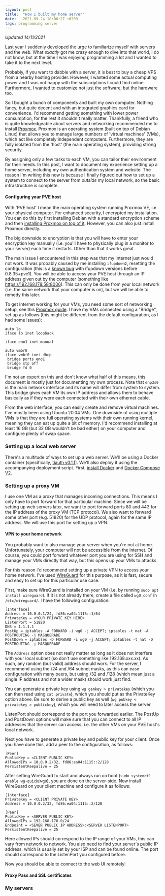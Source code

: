 ```yaml
---
layout: post
title:  "How I built my home server"
date:   2021-09-24 18:00:27 +0200
tags: programming server
---
```


_Updated 14/11/2021_

Last year I suddenly developed the urge to familiarize myself with servers and the web. What _exactly_ got me crazy enough to dive into that world, I do not know, but at the time I was enjoying programming a lot and I wanted to take it to the next level. 

Probably, if you want to dabble with a server, it is best to buy a cheap VPS from a nearby hosting provider. However, I wanted some actual computing power and I was not happy with the subscriptions I could find online. Furthermore, I wanted to customize not just the software, but the hardware too.

So I bought a bunch of components and built my own computer. Nothing fancy, but quite decent and with an integrated graphics card for convenience. I'd recommend getting something with lower power consumption, for the rest it shouldn't really matter. Thankfully, a friend who is quite knowledgeable about servers and networking recommended me to install [Proxmox](https://www.proxmox.com/en/). Proxmox is an operating system (built on top of Debian Linux) that allows you to manage large numbers of 'virtual machines' (VMs), which act like completely independent computers. Furthermore, they are fully isolated from the 'host' (the main operating system), providing strong security.

By assigning only a few tasks to each VM, you can tailor their environment for their needs. In this post, I want to document my experience setting up a home server, including my own authentication system and website. The reason I'm writing this now is because I finally figured out how to set up a system to connect to the server from *outside* my local network, so the basic infrastructure is complete.

#### Configuring your PVE host

With 'PVE host' I mean the main operating system running Proxmox VE, i.e. your physical computer. For enhanced security, I encrypted my installation. You can do this by first installing Debian with a standard encryption scheme and then [installing Proxmox on top of it](https://pve.proxmox.com/wiki/Install_Proxmox_VE_on_Debian_Buster). However, you can also just install Proxmox directly. 

The big downside to encryption is that you will have to enter your encryption key manually (i.e. you'll have to physically plug in a monitor to your server) each time it restarts. Other than that it works great.

The main issue I encountered in this step was that my internet just would not work. It was probably caused by me installing `ifupdown2`, resetting the configuration (this is a [known bug](https://bugs.debian.org/cgi-bin/bugreport.cgi?bug=945877) with ifupdown versions before 0.8.35+pve1). You will be able to access your PVE host through an IP address given out by the computer (something like https://192.168.178.58:8006). This can only be done from your local network (i.e. the same network that your computer is on), but we will be able to remedy this later.

To get internet working for your VMs, you need some sort of networking setup, see this [Proxmox guide](https://pve.proxmox.com/wiki/Network_Configuration). I have my VMs connected using a "Bridge", set up as follows (this might be different from the default configuration, as I had some issues):

```
auto lo
iface lo inet loopback

iface eno1 inet manual

auto vmbr0
iface vmbr0 inet dhcp
 bridge ports eno1
 bridge stp off
 bridge fd 0
```

I'm not an expert on this and don't know what half of this means, this document is mostly just for documenting my own process. Note that `enp3s0` is the main network interface and its name will differ from system to system. This bridge gives each VM its own IP address and allows them to behave basically as if they were each connected with their own ethernet cable.

From the web interface, you can easily create and remove virtual machines. I've mostly been using Ubuntu 20.04 VMs. One downside of using multiple VMs is that they are full operating systems with their own running kernel, meaning they can eat up quite a bit of memory. I'd recommend installing at least 16 GB (but 32 GB wouldn't be bad either) on your computer and configure plenty of swap space. 

### Setting up a local web server

There's a multitude of ways to set up a web server. We'll be using a Docker container (specifically, [tiauth v0.1.1](https://hub.docker.com/r/tmtenbrink/tiauth)). We'll also deploy it using the accompanying deployment script. First, [install Docker](https://docs.docker.com/engine/install/ubuntu/) and [Docker Compose V2](https://docs.docker.com/compose/cli-command/). 

### Setting up a proxy VM

I use one VM as a proxy that manages incoming connections. This means I only have to port forward for that particular machine. Since we will be setting up web servers later, we want to port forward ports 80 and 443 for the IP address of the proxy VM (TCP protocol). We also want to forward some other port (e.g. 51820) for the UDP protocol, again for the same IP address. We will use this port for setting up a VPN.

#### VPN to your home network

You probably want to also manage your server when you're not at home. Unfortunately, your computer will not be accessible from the internet. Of course, you could port forward whatever port you are using for SSH and manage your VMs directly that way, but this opens up your VMs to attacks.

For this reason I'd recommend setting up a private VPN to access your home network. I've used [WireGuard](https://www.wireguard.com/) for this purpose, as it is fast, secure and easy to set up for this particular use case.

First, make sure WireGuard is installed on your VM (i.e. by running `sudo apt install wireguard`). If it is not already there, create a file called `wg0.conf` in `/etc/wireguard/`. I have the following configuration:

```
[Interface]
Address = 10.0.0.1/24, fd86:ea04:1115::1/64
PrivateKey = <YOUR PRIVATE KEY HERE>
ListenPort = 51820
DNS = 1.1.1.1
PostUp = iptables -A FORWARD -i wg0 -j ACCEPT; iptables -t nat -A POSTROUTING -j MASQUERADE
PostDown = iptables -D FORWARD -i wg0 -j ACCEPT; iptables -t nat -D POSTROUTING -j MASQUERADE
```

The `Address` option does not really matter as long as it does not interfere with your local subnet (so don't use something like 192.168.xxx.xx). As such, any random (but valid) address should work. For the server, I recommend using the /24 and /64 subnet masks, as this can ease configuration with many peers, but using /32 and /128 (which mean just a single IP address and not a wider mask) should work just find.

You can generate a private key using `wg genkey > privatekey` (which you can then read using `cat private`), which you should put as the PrivateKey option above. Be sure to derive a public key as well (`wg pubkey < privatekey > publickey`), which you will need to later access the server.

ListenPort should correspond to the port you forwarded earlier. The PostUp and PostDown options will make sure that you can connect to all IP addresses that the server can access, i.e. the other VMs on your PVE host's local network.

Next you have to generate a private key and public key for your client. Once you have done this, add a peer to the configuration, as follows:

```
[Peer]
PublicKey = <CLIENT PUBLIC KEY>
AllowedIPs = 10.0.0.2/32, fd86:ea04:1115::2/128
PersistentKeepalive = 25
````

After setting WireGuard to start and always run on boot (`sudo systemctl enable wg-quick@wg0`), you are done on the server-side. Now install WireGuard on your client machine and configure it as follows:

```
[Interface]
PrivateKey = <CLIENT PRIVATE KEY>
Address = 10.0.0.2/32, fd86:ea04:1115::2/128

[Peer]
PublicKey = <SERVER PUBLIC KEY>
AllowedIPs = 192.168.178.0/24
Endpoint = <SEVER PUBLIC IP ADDRESS>:<SERVER LISTENPORT>
PersistentKeepalive = 25
```

Here allowed IPs should correspond to the IP range of your VMs, this can vary from network to network. You also need to find your server's public IP address, which is usually set by your ISP and can be found online. The port should correspond to the ListenPort you configured before.

Now you should be able to connect to the web UI remotely! 

#### Proxy Pass and SSL certificates

### My servers


